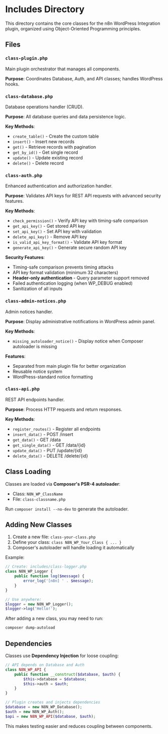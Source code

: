 # Includes Directory

This directory contains the core classes for the n8n WordPress Integration plugin, organized using Object-Oriented Programming principles.

## Files

### `class-plugin.php`
Main plugin orchestrator that manages all components.

**Purpose**: Coordinates Database, Auth, and API classes; handles WordPress hooks.

### `class-database.php`
Database operations handler (CRUD).

**Purpose**: All database queries and data persistence logic.

**Key Methods**:
- `create_table()` - Create the custom table
- `insert()` - Insert new records
- `get()` - Retrieve records with pagination
- `get_by_id()` - Get single record
- `update()` - Update existing record
- `delete()` - Delete record

### `class-auth.php`
Enhanced authentication and authorization handler.

**Purpose**: Validates API keys for REST API requests with advanced security features.

**Key Methods**:
- `check_permission()` - Verify API key with timing-safe comparison
- `get_api_key()` - Get stored API key
- `set_api_key()` - Set API key with validation
- `delete_api_key()` - Remove API key
- `is_valid_api_key_format()` - Validate API key format
- `generate_api_key()` - Generate secure random API key

**Security Features**:
- Timing-safe comparison prevents timing attacks
- API key format validation (minimum 32 characters)
- **Header-only authentication** - Query parameter support removed
- Failed authentication logging (when WP_DEBUG enabled)
- Sanitization of all inputs

### `class-admin-notices.php`
Admin notices handler.

**Purpose**: Display administrative notifications in WordPress admin panel.

**Key Methods**:
- `missing_autoloader_notice()` - Display notice when Composer autoloader is missing

**Features**:
- Separated from main plugin file for better organization
- Reusable notice system
- WordPress-standard notice formatting

### `class-api.php`
REST API endpoints handler.

**Purpose**: Process HTTP requests and return responses.

**Key Methods**:
- `register_routes()` - Register all endpoints
- `insert_data()` - POST /insert
- `get_data()` - GET /data
- `get_single_data()` - GET /data/{id}
- `update_data()` - PUT /update/{id}
- `delete_data()` - DELETE /delete/{id}

## Class Loading

Classes are loaded via **Composer's PSR-4 autoloader**:
- Class: `N8N_WP_ClassName`
- File: `class-classname.php`

Run `composer install --no-dev` to generate the autoloader.

## Adding New Classes

1. Create a new file: `class-your-class.php`
2. Define your class: `class N8N_WP_Your_Class { ... }`
3. Composer's autoloader will handle loading it automatically

Example:
```php
// Create: includes/class-logger.php
class N8N_WP_Logger {
    public function log($message) {
        error_log('[n8n] ' . $message);
    }
}

// Use anywhere:
$logger = new N8N_WP_Logger();
$logger->log('Hello!');
```

After adding a new class, you may need to run:
```bash
composer dump-autoload
```

## Dependencies

Classes use **Dependency Injection** for loose coupling:

```php
// API depends on Database and Auth
class N8N_WP_API {
    public function __construct($database, $auth) {
        $this->database = $database;
        $this->auth = $auth;
    }
}

// Plugin creates and injects dependencies
$database = new N8N_WP_Database();
$auth = new N8N_WP_Auth();
$api = new N8N_WP_API($database, $auth);
```

This makes testing easier and reduces coupling between components.

